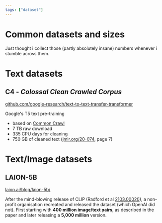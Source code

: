 ```yaml
---
tags: ["dataset"]
---
```


# Common datasets and sizes

Just thought i collect those (partly absolutely insane) numbers
whenever i stumble across them. 


# Text datasets

## C4 - *Colossal Clean Crawled Corpus*

[github.com/google-research/text-to-text-transfer-transformer](https://github.com/google-research/text-to-text-transfer-transformer?tab=readme-ov-file#c4)

Google's T5 text pre-training 

- based on [Common Crawl](https://commoncrawl.org/)
- 7 TB raw download
- 335 CPU days for cleaning
- 750 GB of cleaned text ([jmlr.org/20-074](https://jmlr.org/papers/volume21/20-074/20-074.pdf), page 7) 


# Text/Image datasets

## LAION-5B

[laion.ai/blog/laion-5b/](https://laion.ai/blog/laion-5b/)

After the mind-blowing release of CLIP (Radford et al [2103.00020](https://arxiv.org/abs/2103.00020)),
a non-profit organisation recreated and released the dataset 
(which OpenAI did not). First starting with **400 million image/text pairs**,
as described in the paper and later releasing a **5,000 million** version.
